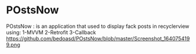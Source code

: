 # POstsNow
POstsNow : is an application that used to display fack posts in recyclerview  using: 1-MVVM 2-Retrofit   3-Callback
https://github.com/bedoasd/POstsNow/blob/master/Screenshot_1640754199.png
